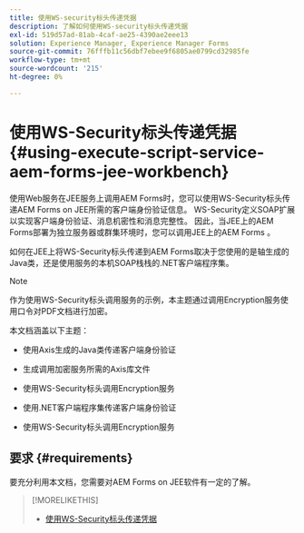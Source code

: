 ```yaml
---
title: 使用WS-security标头传递凭据
description: 了解如何使用WS-security标头传递凭据
exl-id: 519d57ad-81ab-4caf-ae25-4390ae2eee13
solution: Experience Manager, Experience Manager Forms
source-git-commit: 76fffb11c56dbf7ebee9f6805ae0799cd32985fe
workflow-type: tm+mt
source-wordcount: '215'
ht-degree: 0%

---
```


# 使用WS-Security标头传递凭据 {#using-execute-script-service-aem-forms-jee-workbench}

使用Web服务在JEE服务上调用AEM Forms时，您可以使用WS-Security标头传递AEM Forms on JEE所需的客户端身份验证信息。 WS-Security定义SOAP扩展以实现客户端身份验证、消息机密性和消息完整性。 因此，当JEE上的AEM Forms部署为独立服务器或群集环境时，您可以调用JEE上的AEM Forms 。

如何在JEE上将WS-Security标头传递到AEM Forms取决于您使用的是轴生成的Java类，还是使用服务的本机SOAP栈栈的.NET客户端程序集。

>[!NOTE]
>
>作为使用WS-Security标头调用服务的示例，本主题通过调用Encryption服务使用口令对PDF文档进行加密。

本文档涵盖以下主题：

* 使用Axis生成的Java类传递客户端身份验证

* 生成调用加密服务所需的Axis库文件

* 使用WS-Security标头调用Encryption服务

* 使用.NET客户端程序集传递客户端身份验证

* 使用WS-Security标头调用Encryption服务


## 要求 {#requirements}

要充分利用本文档，您需要对AEM Forms on JEE软件有一定的了解。

>[!MORELIKETHIS]
>
>* [使用WS-Security标头传递凭据](assets/passing-credentials-using-ws-security-headers.pdf)
